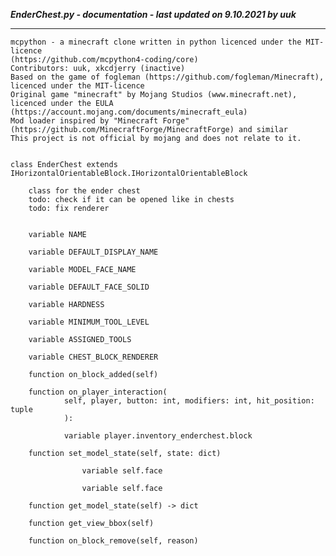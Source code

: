 ***EnderChest.py - documentation - last updated on 9.10.2021 by uuk***
___

    mcpython - a minecraft clone written in python licenced under the MIT-licence 
    (https://github.com/mcpython4-coding/core)
    Contributors: uuk, xkcdjerry (inactive)
    Based on the game of fogleman (https://github.com/fogleman/Minecraft), licenced under the MIT-licence
    Original game "minecraft" by Mojang Studios (www.minecraft.net), licenced under the EULA
    (https://account.mojang.com/documents/minecraft_eula)
    Mod loader inspired by "Minecraft Forge" (https://github.com/MinecraftForge/MinecraftForge) and similar
    This project is not official by mojang and does not relate to it.


    class EnderChest extends IHorizontalOrientableBlock.IHorizontalOrientableBlock
        
        class for the ender chest
        todo: check if it can be opened like in chests
        todo: fix renderer


        variable NAME

        variable DEFAULT_DISPLAY_NAME

        variable MODEL_FACE_NAME

        variable DEFAULT_FACE_SOLID

        variable HARDNESS

        variable MINIMUM_TOOL_LEVEL

        variable ASSIGNED_TOOLS

        variable CHEST_BLOCK_RENDERER

        function on_block_added(self)

        function on_player_interaction(
                self, player, button: int, modifiers: int, hit_position: tuple
                ):

                variable player.inventory_enderchest.block

        function set_model_state(self, state: dict)

                    variable self.face

                    variable self.face

        function get_model_state(self) -> dict

        function get_view_bbox(self)

        function on_block_remove(self, reason)